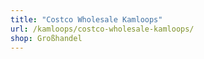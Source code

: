 ```yaml
---
title: "Costco Wholesale Kamloops"
url: /kamloops/costco-wholesale-kamloops/
shop: Großhandel
---
```

